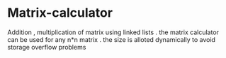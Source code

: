# Matrix-calculator
Addition , multiplication of matrix using linked lists .
the matrix calculator can be used for any n*n matrix .
the size is alloted dynamically to avoid  storage overflow problems
